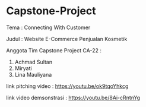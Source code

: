 # Capstone-Project

Tema : Connecting With Customer

Judul : Website E-Commerce Penjualan Kosmetik

Anggota Tim Capstone Project CA-22 :
1. Achmad Sultan
2. Miryati
3. Lina Mauliyana

link pitching video : https://youtu.be/ok9tqoYhkcg

link video demsonstrasi : https://youtu.be/8Ai-cRntnYg

